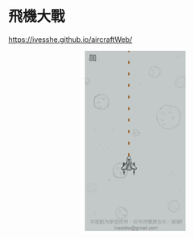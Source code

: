 # 飛機大戰
https://ivesshe.github.io/aircraftWeb/
<center class="half">
    <img src="https://github.com/IvesShe/CocosCreatorDemo/blob/master/1587868861212.jpg?raw=true" width="200"/>
</center>
